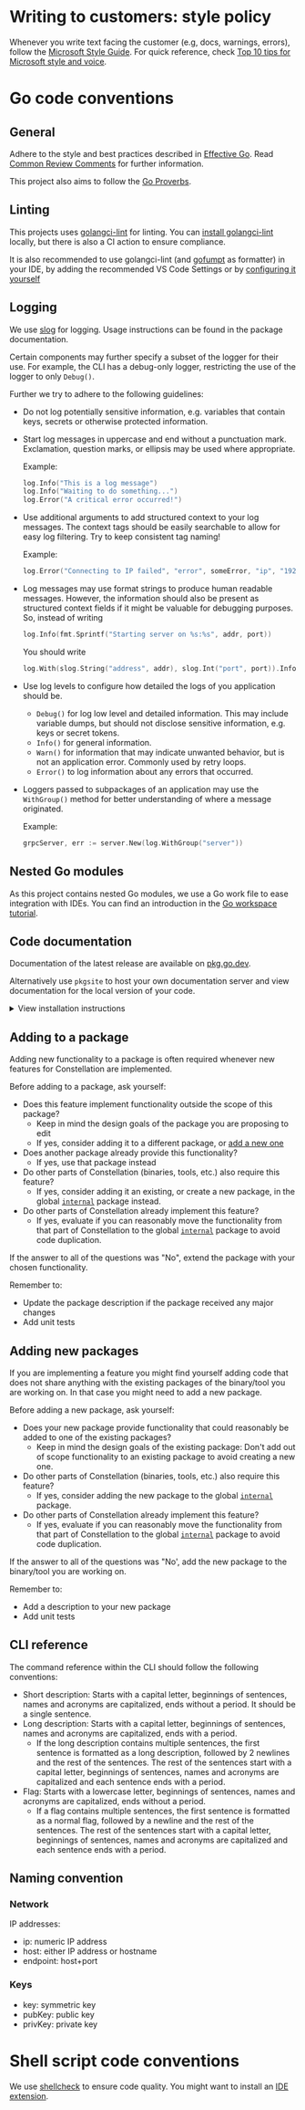 # Writing to customers: style policy

Whenever you write text facing the customer (e.g, docs, warnings, errors), follow the [Microsoft Style Guide](https://learn.microsoft.com/en-us/style-guide/welcome/).
For quick reference, check [Top 10 tips for Microsoft style and voice](https://learn.microsoft.com/en-us/style-guide/top-10-tips-style-voice).

# Go code conventions

## General

Adhere to the style and best practices described in [Effective Go](https://golang.org/doc/effective_go.html). Read [Common Review Comments](https://github.com/golang/go/wiki/CodeReviewComments) for further information.

This project also aims to follow the [Go Proverbs](https://go-proverbs.github.io/).

## Linting

This projects uses [golangci-lint](https://golangci-lint.run/) for linting.
You can [install golangci-lint](https://golangci-lint.run/usage/install/#linux-and-windows) locally,
but there is also a CI action to ensure compliance.

It is also recommended to use golangci-lint (and [gofumpt](https://github.com/mvdan/gofumpt) as formatter) in your IDE, by adding the recommended VS Code Settings or by [configuring it yourself](https://golangci-lint.run/usage/integrations/#editor-integration)

## Logging

We use [slog](https://pkg.go.dev/log/slog) for logging.
Usage instructions can be found in the package documentation.

Certain components may further specify a subset of the logger for their use. For example, the CLI has a debug-only logger, restricting the use of the logger to only `Debug()`.

Further we try to adhere to the following guidelines:

* Do not log potentially sensitive information, e.g. variables that contain keys, secrets or otherwise protected information.

* Start log messages in uppercase and end without a punctuation mark. Exclamation, question marks, or ellipsis may be used where appropriate.

  Example:

  ```Go
  log.Info("This is a log message")
  log.Info("Waiting to do something...")
  log.Error("A critical error occurred!")
  ```

* Use additional arguments to add structured context to your log messages. The context tags should be easily searchable to allow for easy log filtering. Try to keep consistent tag naming!

  Example:

  ```Go
  log.Error("Connecting to IP failed", "error", someError, "ip", "192.0.2.1")
  ```

* Log messages may use format strings to produce human readable messages. However, the information should also be present as structured context fields if it might be valuable for debugging purposes. So, instead of writing

  ```Go
  log.Info(fmt.Sprintf("Starting server on %s:%s", addr, port))
  ```

  You should write

  ```Go
  log.With(slog.String("address", addr), slog.Int("port", port)).Info("Starting server")
  ```

* Use log levels to configure how detailed the logs of you application should be.

  * `Debug()` for log low level and detailed information. This may include variable dumps, but should not disclose sensitive information, e.g. keys or secret tokens.
  * `Info()` for general information.
  * `Warn()` for information that may indicate unwanted behavior, but is not an application error. Commonly used by retry loops.
  * `Error()` to log information about any errors that occurred.

* Loggers passed to subpackages of an application may use the `WithGroup()` method for better understanding of where a message originated.

  Example:

  ```Go
  grpcServer, err := server.New(log.WithGroup("server"))
  ```

## Nested Go modules

As this project contains nested Go modules, we use a Go work file to ease integration with IDEs. You can find an introduction in the [Go workspace tutorial](https://go.dev/doc/tutorial/workspaces).

## Code documentation

Documentation of the latest release are available on [pkg.go.dev](https://pkg.go.dev/github.com/edgelesssys/constellation/v2).

Alternatively use `pkgsite` to host your own documentation server and view documentation for the local version of your code.

<details>
<summary>View installation instructions</summary>

```shell
CONSTELLATION_DIR=</path/to/your/local/report>
git clone https://github.com/golang/pkgsite && cd pkgsite
go install ./cmd/pkgsite
cd "${CONSTELLATION_DIR}
pkgsite
```

You can now view the documentation on <http://localhost:8080/github.com/edgelesssys/constellation/v2>
</details>

## Adding to a package

Adding new functionality to a package is often required whenever new features for Constellation are implemented.

Before adding to a package, ask yourself:

* Does this feature implement functionality outside the scope of this package?
  * Keep in mind the design goals of the package you are proposing to edit
  * If yes, consider adding it to a different package, or [add a new one](#adding-new-packages)
* Does another package already provide this functionality?
  * If yes, use that package instead
* Do other parts of Constellation (binaries, tools, etc.) also require this feature?
  * If yes, consider adding it an existing, or create a new package, in the global [`internal`](../internal/) package instead.
* Do other parts of Constellation already implement this feature?
  * If yes, evaluate if you can reasonably move the functionality from that part of Constellation to the global [`internal`](../internal/) package to avoid code duplication.

If the answer to all of the questions was "No", extend the package with your chosen functionality.

Remember to:

* Update the package description if the package received any major changes
* Add unit tests

## Adding new packages

If you are implementing a feature you might find yourself adding code that does not share anything with the existing packages of the binary/tool you are working on.
In that case you might need to add a new package.

Before adding a new package, ask yourself:

* Does your new package provide functionality that could reasonably be added to one of the existing packages?
  * Keep in mind the design goals of the existing package: Don't add out of scope functionality to an existing package to avoid creating a new one.
* Do other parts of Constellation (binaries, tools, etc.) also require this feature?
  * If yes, consider adding the new package to the global [`internal`](../internal/) package.
* Do other parts of Constellation already implement this feature?
  * If yes, evaluate if you can reasonably move the functionality from that part of Constellation to the global [`internal`](../internal/) package to avoid code duplication.

If the answer to all of the questions was "No', add the new package to the binary/tool you are working on.

Remember to:

* Add a description to your new package
* Add unit tests

## CLI reference

The command reference within the CLI should follow the following conventions:

* Short description: Starts with a capital letter, beginnings of sentences, names and acronyms are capitalized, ends without a period. It should be a single sentence.
* Long description: Starts with a capital letter, beginnings of sentences, names and acronyms are capitalized, ends with a period.
  * If the long description contains multiple sentences, the first sentence is formatted as a long description, followed by 2 newlines and the rest of the sentences. The rest of the sentences start with a capital letter, beginnings of sentences, names and acronyms are capitalized and each sentence ends with a period.
* Flag: Starts with a lowercase letter, beginnings of sentences, names and acronyms are capitalized, ends without a period.
  * If a flag contains multiple sentences, the first sentence is formatted as a normal flag, followed by a newline and the rest of the sentences. The rest of the sentences start with a capital letter, beginnings of sentences, names and acronyms are capitalized and each sentence ends with a period.

## Naming convention

### Network

IP addresses:

* ip: numeric IP address
* host: either IP address or hostname
* endpoint: host+port

### Keys

* key: symmetric key
* pubKey: public key
* privKey: private key

# Shell script code conventions

We use [shellcheck](https://github.com/koalaman/shellcheck) to ensure code quality.
You might want to install an [IDE extension](https://marketplace.visualstudio.com/items?itemName=timonwong.shellcheck).
